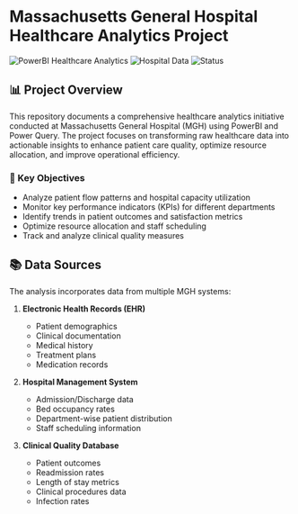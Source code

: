 # Massachusetts General Hospital Healthcare Analytics Project

![PowerBI Healthcare Analytics](https://img.shields.io/badge/PowerBI-Healthcare%20Analytics-blue)
![Hospital Data](https://img.shields.io/badge/MGH-Patient%20Care-red)
![Status](https://img.shields.io/badge/Status-Production-green)

## 📊 Project Overview

This repository documents a comprehensive healthcare analytics initiative conducted at Massachusetts General Hospital (MGH) using PowerBI and Power Query. The project focuses on transforming raw healthcare data into actionable insights to enhance patient care quality, optimize resource allocation, and improve operational efficiency.

### 🎯 Key Objectives

- Analyze patient flow patterns and hospital capacity utilization
- Monitor key performance indicators (KPIs) for different departments
- Identify trends in patient outcomes and satisfaction metrics
- Optimize resource allocation and staff scheduling
- Track and analyze clinical quality measures

## 📚 Data Sources

The analysis incorporates data from multiple MGH systems:

1. **Electronic Health Records (EHR)**
   - Patient demographics
   - Clinical documentation
   - Medical history
   - Treatment plans
   - Medication records

2. **Hospital Management System**
   - Admission/Discharge data
   - Bed occupancy rates
   - Department-wise patient distribution
   - Staff scheduling information

3. **Clinical Quality Database**
   - Patient outcomes
   - Readmission rates
   - Length of stay metrics
   - Clinical procedures data
   - Infection rates
